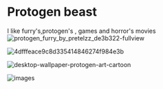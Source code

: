 # Protogen beast
I like furry's,protogen's
, games and horror's movies
![protogen_furry_by_pretelzz_de3b322-fullview](https://github.com/user-attachments/assets/4505eeea-b7d4-4f49-bf7b-59540da41e22)

![4dfffeace9c8d335414846274f984e3b](https://github.com/user-attachments/assets/82edc3c8-59b2-483d-b90d-ec0e48946fc8)

![desktop-wallpaper-protogen-art-cartoon](https://github.com/user-attachments/assets/d14debb2-4be9-4048-a18e-5cf88eb7c15b)

![images](https://github.com/user-attachments/assets/190d5b5c-3d65-4820-9fb2-ffc404ef7b24)
